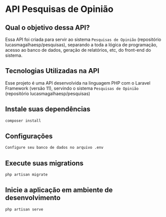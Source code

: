 # API Pesquisas de Opinião

## Qual o objetivo dessa API?

Essa API foi criada para servir ao sistema `Pesquisas de Opinião` (repositório lucasmagalhaesp/pesquisas), separando a toda a lógica de programação, acesso ao banco de dados, geração de relatórios, etc, do front-end do sistema.

## Tecnologias Utilizadas na API

Esse projeto é uma API desenvolvida na linguagem PHP com o Laravel Framework (versão 11), servindo o sistema `Pesquisas de Opinião` (repositório lucasmagalhaesp/pesquisas)

## Instale suas dependências
```bash
composer install
```

## Configurações
```bash
Configure seu banco de dados no arquivo .env
```

## Execute suas migrations
```bash
php artisan migrate
```

## Inicie a aplicação em ambiente de desenvolvimento
```bash
php artisan serve
```
